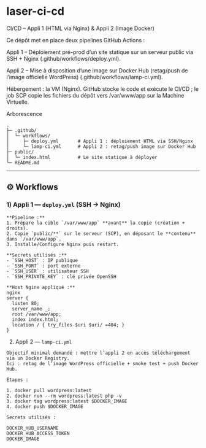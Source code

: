 # laser-ci-cd

CI/CD – Appli 1 (HTML via Nginx) & Appli 2 (Image Docker)

Ce dépôt met en place deux pipelines GitHub Actions :

Appli 1 – Déploiement pré-prod d’un site statique sur un serveur public via SSH + Nginx (.github/workflows/deploy.yml).

Appli 2 – Mise à disposition d’une image sur Docker Hub (retag/push de l’image officielle WordPress) (.github/workflows/lamp-ci.yml).

Hébergement : la VM (Nginx). GitHub stocke le code et exécute le CI/CD ; le job SCP copie les fichiers du dépôt vers /var/www/app sur la Machine Virtuelle.

Arborescence
```
.
├─ .github/
│  └─ workflows/
│     ├─ deploy.yml       # Appli 1 : déploiement HTML via SSH/Nginx
│     └─ lamp-ci.yml      # Appli 2 : retag/push image sur Docker Hub
├─ public/
│  └─ index.html          # Le site statique à déployer
└─ README.md
```


---

## ⚙️ Workflows

### 1) Appli 1 — `deploy.yml` (SSH → Nginx)
```
**Pipeline :**
1. Prépare la cible `/var/www/app` **avant** la copie (création + droits).
2. Copie `public/**` sur le serveur (SCP), en déposant le **contenu** dans `/var/www/app`.
3. Installe/Configure Nginx puis restart.

**Secrets utilisés :**
- `SSH_HOST` : IP publique
- `SSH_PORT` : port externe
- `SSH_USER` : utilisateur SSH
- `SSH_PRIVATE_KEY` : clé privée OpenSSH

**Host Nginx appliqué :**
nginx
server {
  listen 80;
  server_name _;
  root /var/www/app;
  index index.html;
  location / { try_files $uri $uri/ =404; }
}
```

2) Appli 2 — `lamp-ci.yml`

```
Objectif minimal demandé : mettre l’appli 2 en accès téléchargement via un Docker Registry.
Ici : retag de l’image WordPress officielle + smoke test + push Docker Hub.

Étapes :

1. docker pull wordpress:latest
2. docker run --rm wordpress:latest php -v
3. docker tag wordpress:latest $DOCKER_IMAGE
4. docker push $DOCKER_IMAGE

Secrets utilisés :

DOCKER_HUB_USERNAME
DOCKER_HUB_ACCESS_TOKEN
DOCKER_IMAGE
```
